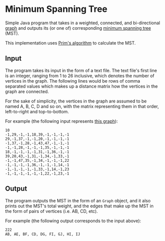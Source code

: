# Minimum Spanning Tree

Simple Java program that takes in a weighted, connected, and bi-directional [graph](http://en.wikipedia.org/wiki/Graph_theory) and outputs its (or one of) corresponding [minimum spanning tree](http://en.wikipedia.org/wiki/Minimum_spanning_tree) (MST).

This implementation uses [Prim's algorithm](http://en.wikipedia.org/wiki/Prim%27s_algorithm) to calculate the MST.

## Input

The program takes its input in the form of a text file. The text file's first line is an integer, ranging from 1 to 26 inclusive, which denotes the number of vertices in the graph. The following lines would be rows of comma separated values which makes up a distance matrix how the vertices in the graph are connected.

For the sake of simplicity, the vertices in the graph are assumed to be named A, B, C, D and so on, with the matrix representing them in that order, left-to-right and top-to-bottom.

For example (the following input represents [this graph](http://i.imgur.com/ef5kdbx.png)):

```
10
-1,29,-1,-1,18,39,-1,-1,-1,-1
29,-1,37,-1,-1,20,-1,-1,-1,-1
-1,37,-1,28,-1,43,47,-1,-1,-1
-1,-1,28,-1,-1,-1,35,-1,-1,-1
18,-1,-1,-1,-1,31,-1,36,-1,-1
39,20,43,-1,31,-1,34,-1,33,-1
-1,-1,47,35,-1,34,-1,-1,-1,22
-1,-1,-1,-1,36,-1,-1,-1,14,-1
-1,-1,-1,-1,-1,33,-1,14,-1,23
-1,-1,-1,-1,-1,-1,22,-1,23,-1
```

## Output

The program outputs the MST in the form of an `Graph` object, and it also prints out the MST's total weight, and the edges that make up the MST in the form of pairs of vertices (i.e. AB, CD, etc).

For example (the following output corresponds to the input above):

```
222
AB, AE, BF, CD, DG, FI, GJ, HI, IJ
```
